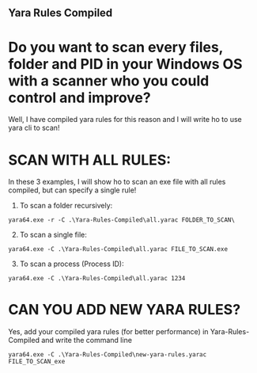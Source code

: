 ## Yara Rules Compiled

# Do you want to scan every files, folder and PID in your Windows OS with a scanner who you could control and improve?

Well, I have compiled yara rules for this reason and I will write ho to use yara cli to scan!

# SCAN WITH ALL RULES:
In these 3 examples, I will show ho to scan an exe file with all rules compiled, but can specify a single rule!

1. To scan a folder recursively:
```
yara64.exe -r -C .\Yara-Rules-Compiled\all.yarac FOLDER_TO_SCAN\
```

2. To scan a single file:
```
yara64.exe -C .\Yara-Rules-Compiled\all.yarac FILE_TO_SCAN.exe
```

3. To scan a process (Process ID):
```
yara64.exe -C .\Yara-Rules-Compiled\all.yarac 1234
```
# CAN YOU ADD NEW YARA RULES?

Yes, add your compiled yara rules (for better performance) in Yara-Rules-Compiled and write the command line

```
yara64.exe -C .\Yara-Rules-Compiled\new-yara-rules.yarac FILE_TO_SCAN_exe
